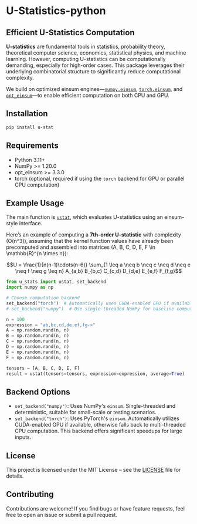 # U-Statistics-python

## Efficient U-Statistics Computation

**U-statistics** are fundamental tools in statistics, probability theory, theoretical computer science, economics, statistical physics, and machine learning. However, computing U-statistics can be computationally demanding, especially for high-order cases. This package leverages their underlying combinatorial structure to significantly reduce computational complexity.

We build on optimized einsum engines—[`numpy.einsum`](https://numpy.org/doc/stable/reference/generated/numpy.einsum.html), [`torch.einsum`](https://pytorch.org/docs/stable/generated/torch.einsum.html), and [`opt_einsum`](https://optimized-einsum.readthedocs.io/en/stable/)—to enable efficient computation on both CPU and GPU.

## Installation

```bash
pip install u-stat
```

## Requirements

* Python 3.11+
* NumPy >= 1.20.0
* opt_einsum >= 3.3.0
* torch (optional, required if using the `torch` backend for GPU or parallel CPU computation)

## Example Usage

The main function is [`ustat`](https://github.com/Amedar-Asterisk/U-Statistics-python/blob/main/src/u_stats/__init__.py#L92-L131), which evaluates U-statistics using an einsum-style interface.

Here’s an example of computing a **7th-order U-statistic** with complexity \(O(n^3)\), assuming that the kernel function values have already been precomputed and assembled into matrices \(A, B, C, D, E, F \in \mathbb{R}^{n \times n}\):

```math
U = \frac{1}{n(n-1)\cdots(n-6)} \sum_{1 \leq a \neq b \neq c \neq d \neq e \neq f \neq g \leq n} A_{a,b} B_{b,c} C_{c,d} D_{d,e} E_{e,f} F_{f,g}
```

```python
from u_stats import ustat, set_backend
import numpy as np

# Choose computation backend
set_backend("torch")  # Automatically uses CUDA-enabled GPU if available, otherwise multi-threaded CPU
# set_backend("numpy")  # Use single-threaded NumPy for baseline computation

n = 100
expression = "ab,bc,cd,de,ef,fg->"
A = np.random.rand(n, n)
B = np.random.rand(n, n)
C = np.random.rand(n, n)
D = np.random.rand(n, n)
E = np.random.rand(n, n)
F = np.random.rand(n, n)

tensors = [A, B, C, D, E, F]
result = ustat(tensors=tensors, expression=expression, average=True)
```

## Backend Options

* `set_backend("numpy")`: Uses NumPy's `einsum`. Single-threaded and deterministic, suitable for small-scale or testing scenarios.
* `set_backend("torch")`: Uses PyTorch's `einsum`. Automatically utilizes CUDA-enabled GPU if available, otherwise falls back to multi-threaded CPU computation. This backend offers significant speedups for large inputs.

## License

This project is licensed under the MIT License – see the [LICENSE](LICENSE) file for details.

## Contributing

Contributions are welcome! If you find bugs or have feature requests, feel free to open an issue or submit a pull request.
